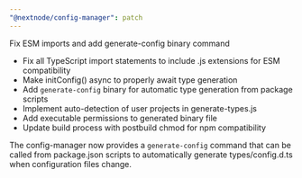 ```yaml
---
"@nextnode/config-manager": patch
---
```


Fix ESM imports and add generate-config binary command

- Fix all TypeScript import statements to include .js extensions for ESM compatibility
- Make initConfig() async to properly await type generation  
- Add `generate-config` binary for automatic type generation from package scripts
- Implement auto-detection of user projects in generate-types.js
- Add executable permissions to generated binary file
- Update build process with postbuild chmod for npm compatibility

The config-manager now provides a `generate-config` command that can be called from package.json scripts to automatically generate types/config.d.ts when configuration files change.